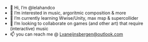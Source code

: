 - 👋 Hi, I’m @lelahandco
- 👀 I’m interested in music, argoritmic composition & more
- 🌱 I’m currently learning Wwise/Unity, max msp & supercollider
- 💞️ I’m looking to collaborate on games (and other art) that require (interactive) music
- 📫 you can reach me @ Lvaneijnsbergen@outlook.com

<!---
lelahandco/lelahandco is a ✨ special ✨ repository because its `README.md` (this file) appears on your GitHub profile.
You can click the Preview link to take a look at your changes.
--->
